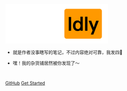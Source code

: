 ![logo](logo.png)

<!-- # 小张笔记 -->

- 就是作者没事瞎写的笔记，不过内容绝对可靠，我发四👋
* 嘿！我的杂货铺居然被你发现了～

<img src="https://img.shields.io/badge/version-v2.0.0-green.svg" data-origin="https://img.shields.io/badge/version-v2.0.0-green.svg" alt=""> 
<img src="https://img.shields.io/github/stars/Proberen/xiaozhang_java" data-origin="https://img.shields.io/github/stars/Proberen/xiaozhang_java" alt=""> 
<img src="https://img.shields.io/github/forks/Proberen/xiaozhang_java" data-origin="https://img.shields.io/github/forks/Proberen/xiaozhang_java" alt="">


[GitHub](<https://github.com/Proberen/xiaozhang_java.git>)
[Get Started](README)


